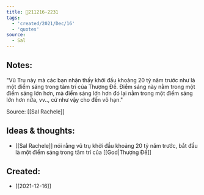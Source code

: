 ```yaml
---
title: 💬211216-2231
tags:
  - 'created/2021/Dec/16'
  - 'quotes'
source:
  - Sal
---
```


## Notes:
"Vũ Trụ này mà các bạn nhận thấy khởi đầu khoảng 20 tỷ năm trước như là một điểm sáng trong tâm trí của Thượng Đế. Điểm sáng này nằm trong một điểm sáng lớn hơn, mà điểm sáng lớn hơn đó lại nằm trong một điểm sáng lớn hơn nữa, vv.., cứ như vậy cho đến vô hạn."

Source: [[Sal Rachele]]

## Ideas & thoughts:
- [[Sal Rachele]] nói rằng vũ trụ khởi đầu khoảng 20 tỷ năm trước, bắt đầu là một điểm sáng trong tâm trí của [[God|Thượng Đế]]
## Created:
- [[2021-12-16]]
